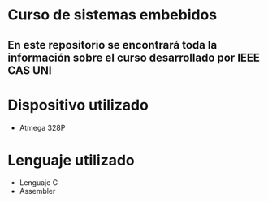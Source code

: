# Curso de sistemas embebidos

En este repositorio se encontrará toda la información sobre el curso desarrollado por IEEE CAS UNI
-
# Dispositivo utilizado
- Atmega 328P
# Lenguaje utilizado
- Lenguaje C
- Assembler